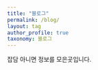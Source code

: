 ```yaml
---
title: "블로그"
permalink: /blog/
layout: tag
author_profile: true
taxonomy: 블로그
---
```


잡담 아니면 정보를 모은곳입니다.